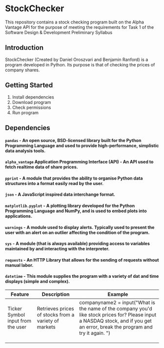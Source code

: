 # StockChecker

This repository contains a stock checking program built on the Alpha Vantage API for the purpose of meeting the requirements for Task 1 of the Software Design &amp; Development Preliminary Syllabus

## Introduction
StockChecker (Created by Daniel Oroszvari and Benjamin Ranford) is a program developed in Python. Its purpose is that of checking the prices of company shares.

## Getting Started
1. Install dependencies
2. Download program
3. Check permissions
4. Run program



## Dependencies
#### `pandas` - An open source, BSD-licensed library built for the Python Programming Language and used to provide high-performance, simplistic data analysis tools.

#### `alpha_vantage` Application Programming Interface (API) - An API used to fetch realtime data of share prices.

#### `pprint` - A module that provides the ability to organise Python data structures into a format easily read by the user.

#### `json` - A JavaScript inspired data interchange format.

#### `matplotlib.pyplot` - A plotting library developed for the Python Programming Language and NumPy, and is used to embed plots into applications.

#### `warnings` - A module used to display alerts. Typically used to present the user with an alert on an outlier affecting the condition of the program.

#### `sys` - A module (that is always available) providing access to variables maintained by and interacting with the interpreter.

#### `requests` - An HTTP Library that allows for the sending of requests without manual labor.

#### `datetime` - This module supplies the program with a variety of dat and time displays (simple and complex). 

|     Feature    |  Description  |    Example   |
|----------------|---------------|--------------|
|   Ticker Symbol input from the user             |   Retrieves prices of stocks from a variety of markets             |  companyname2 = input("What is the name of the company you'd like stock prices for? Please input a NASDAQ stock, and if you get an error, break the program and try it again. ")      |
|                |               |              |
|                |               |              |
|                |               |              |
